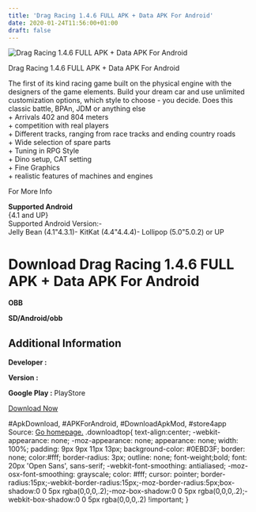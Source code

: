 ```yaml
---
title: 'Drag Racing 1.4.6 FULL APK + Data APK For Android'
date: 2020-01-24T11:56:00+01:00
draft: false
---
```


![Drag Racing 1.4.6 FULL APK + Data APK For Android](https://i1.wp.com/apkhome.net/wp-content/uploads/2017/05/Drag-Racing-1.4.6.png "Drag Racing 1.4.6 FULL APK + Data APK For Android")

  

Drag Racing 1.4.6 FULL APK + Data APK For Android

The first of its kind racing game built on the physical engine with the designers of the game elements. Build your dream car and use unlimited customization options, which style to choose - you decide. Does this classic battle, BPAn, JDM or anything else  
\+ Arrivals 402 and 804 meters  
\+ competition with real players  
\+ Different tracks, ranging from race tracks and ending country roads  
\+ Wide selection of spare parts  
\+ Tuning in RPG Style  
\+ Dino setup, CAT setting  
\+ Fine Graphics  
\+ realistic features of machines and engines

For More Info

**Supported Android**  
{4.1 and UP}  
Supported Android Version:-  
Jelly Bean (4.1"4.3.1)- KitKat (4.4"4.4.4)- Lollipop (5.0"5.0.2) or UP

Download Drag Racing 1.4.6 FULL APK + Data APK For Android
==========================================================

**OBB**

**SD/Android/obb**

Additional Information
----------------------

**Developer :**

**Version :**

**Google Play :** PlayStore

  

[Download Now](https://store4app.co/post/drag-racing-1-4-6-full-apk-data-apk-for-android_1573671696)

  
#ApkDownload, #APKForAndroid, #DownloadApkMod, #store4app  
Source: [Go homepage.](https://store4app.co/post/drag-racing-1-4-6-full-apk-data-apk-for-android_1573671696) .downloadtop{ text-align:center; -webkit-appearance: none; -moz-appearance: none; appearance: none; width: 100%; padding: 9px 9px 11px 13px; background-color: #0EBD3F; border: none; color:#fff; border-radius: 3px; outline: none; font-weight;bold; font: 20px 'Open Sans', sans-serif; -webkit-font-smoothing: antialiased; -moz-osx-font-smoothing: grayscale; color: #fff; cursor: pointer; border-radius:15px;-webkit-border-radius:15px;-moz-border-radius:5px;box-shadow:0 0 5px rgba(0,0,0,.2);-moz-box-shadow:0 0 5px rgba(0,0,0,.2);-webkit-box-shadow:0 0 5px rgba(0,0,0,.2) !important; }